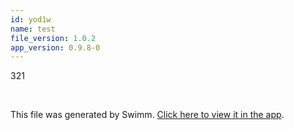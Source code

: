 ```yaml
---
id: yod1w
name: test
file_version: 1.0.2
app_version: 0.9.8-0
---
```


321




<br/>

This file was generated by Swimm. [Click here to view it in the app](http://localhost:5000/repos/Z2l0aHViJTNBJTNBbW9kLXByb2dyZXNzaW9uLXN5c3RlbSUzQSUzQW1hb3pTd2ltbQ==/docs/yod1w).